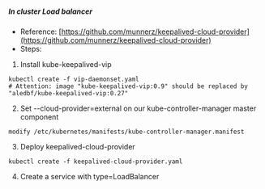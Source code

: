 ##### In cluster Load balancer
- Reference: [https://github.com/munnerz/keepalived-cloud-provider](https://github.com/munnerz/keepalived-cloud-provider)
- Steps:
1. Install kube-keepalived-vip
```
kubectl create -f vip-daemonset.yaml
# Attention: image "kube-keepalived-vip:0.9" should be replaced by "aledbf/kube-keepalived-vip:0.27"
```
2. Set --cloud-provider=external on our kube-controller-manager master component
```
modify /etc/kubernetes/manifests/kube-controller-manager.manifest
```
3. Deploy keepalived-cloud-provider
```
kubectl create -f keepalived-cloud-provider.yaml
```
4. Create a service with type=LoadBalancer
